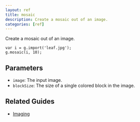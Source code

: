 ```yaml
---
layout: ref
title: mosaic
description: Create a mosaic out of an image.
categories: [ref]
---
```

Create a mosaic out of an image.

    var i = g.import('leaf.jpg');
    g.mosaic(i, 10);

## Parameters
- `image`: The input image.
- `blockSize`: The size of a single colored block in the image.

## Related Guides
- [Imaging](/guide/image.html)

